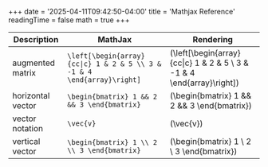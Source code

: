 +++
date = '2025-04-11T09:42:50-04:00'
title = 'Mathjax Reference'
readingTime = false
math = true
+++

| Description     | MathJax   |  Rendering   |
|-----------------|-----------|--------------|
| augmented matrix | `\left[\begin{array}{cc\|c} 1 & 2 & 5 \\ 3 & -1 & 4 \end{array}\right]` | \(\left[\begin{array}{cc\|c} 1 & 2 & 5 \\ 3 & -1 & 4 \end{array}\right]\)
| horizontal vector | `\begin{bmatrix} 1 && 2 && 3 \end{bmatrix}` | \(\begin{bmatrix} 1 && 2 && 3 \end{bmatrix}\) |
| vector notation | `\vec{v}` | \(\vec{v}\)  |
| vertical vector   | `\begin{bmatrix} 1 \\ 2 \\ 3 \end{bmatrix}` | \(\begin{bmatrix} 1 \\ 2 \\ 3 \end{bmatrix}\) |

